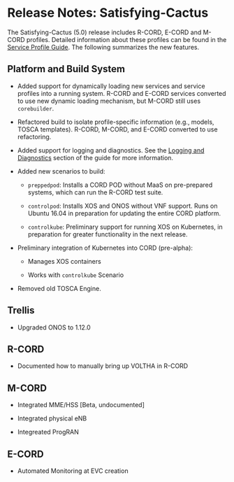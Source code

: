 # Release Notes: Satisfying-Cactus

The Satisfying-Cactus (5.0) release includes R-CORD, E-CORD and M-CORD
profiles. Detailed information about these profiles can be found in
the [Service Profile Guide](../service-profiles.md). The following
summarizes the new features.

## Platform and Build System

* Added support for dynamically loading new services and service profiles into
  a running system. R-CORD and E-CORD services converted to use new dynamic
  loading mechanism, but M-CORD still uses `corebuilder`.

* Refactored build to isolate profile-specific information (e.g., models, TOSCA
  templates). R-CORD, M-CORD, and E-CORD converted to use refactoring.

* Added support for logging and diagnostics. See the [Logging and
  Diagnostics](../operate/elk_stack.md) section of the guide for more
  information.

* Added new scenarios to build:

    * `preppedpod`: Installs a CORD POD without MaaS on pre-prepared systems,
      which can run the R-CORD test suite.

    * `controlpod`: Installs XOS and ONOS without VNF support. Runs on Ubuntu
      16.04 in preparation for updating the entire CORD platform.

    * `controlkube`: Preliminary support for running XOS on Kubernetes, in
      preparation for greater functionality in the next release.

* Preliminary integration of Kubernetes into CORD (pre-alpha):

    * Manages XOS containers

    * Works with `controlkube` Scenario

* Removed old TOSCA Engine.

## Trellis

* Upgraded ONOS to 1.12.0

## R-CORD

* Documented how to manually bring up VOLTHA in R-CORD

## M-CORD

* Integrated MME/HSS [Beta, undocumented]

* Integrated physical eNB

* Integreated ProgRAN

## E-CORD

* Automated Monitoring at EVC creation

